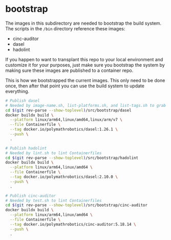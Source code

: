# bootstrap

The images in this subdirectory are needed to bootstrap the build system. The scripts in the `/bin` directory reference these images:
- cinc-auditor
- dasel
- hadolint

If you happen to want to transplant this repo to your local environment and customize it for your purposes, just make sure you bootstrap the system by making sure these images are published to a container repo.

This is how we bootstrapped the current images. This only need to be done once, then after that point you can use the build system to update everything.
```bash
# Publish dasel
# Needed by image-name.sh, list-platforms.sh, and list-tags.sh to grab parameters from Polly.toml
cd $(git rev-parse --show-toplevel)/src/bootstrap/dasel
docker buildx build \
  --platform linux/arm64,linux/amd64,linux/arm/v7 \
  --file Containerfile \
  --tag docker.io/polymathrobotics/dasel:1.26.1 \
  --push \
  .

# Publish hadolint
# Needed by lint.sh to lint Containerfiles
cd $(git rev-parse --show-toplevel)/src/bootstrap/hadolint
docker buildx build \
  --platform linux/arm64,linux/amd64 \
  --file Containerfile \
  --tag docker.io/polymathrobotics/dasel:2.10.0 \
  --push \
  .

# Publish cinc-auditor
# Needed by test.sh to lint Containerfiles
cd $(git rev-parse --show-toplevel)/src/bootstrap/cinc-auditor
docker buildx build \
  --platform linux/arm64,linux/amd64 \
  --file Containerfile \
  --tag docker.io/polymathrobotics/cinc-auditor:5.18.14 \
  --push \
  .
```
